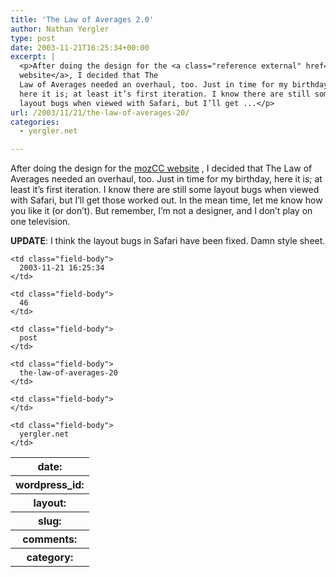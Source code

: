 ```yaml
---
title: 'The Law of Averages 2.0'
author: Nathan Yergler
type: post
date: 2003-11-21T16:25:34+00:00
excerpt: |
  <p>After doing the design for the <a class="reference external" href="http://www.yergler.net/projects/mozcc">mozCC
  website</a>, I decided that The
  Law of Averages needed an overhaul, too. Just in time for my birthday,
  here it is; at least it’s first iteration. I know there are still some
  layout bugs when viewed with Safari, but I’ll get ...</p>
url: /2003/11/21/the-law-of-averages-20/
categories:
  - yergler.net

---
```

After doing the design for the [mozCC website][1] , I decided that The Law of Averages needed an overhaul, too. Just in time for my birthday, here it is; at least it’s first iteration. I know there are still some layout bugs when viewed with Safari, but I’ll get those worked out. In the mean time, let me know how you like it (or don’t). But remember, I’m not a designer, and I don’t play on one television.

**<span class="caps">UPDATE</span>**: I think the layout bugs in Safari have been fixed. Damn style sheet.

<table class="docutils field-list" frame="void" rules="none">
  <col class="field-name" /> <col class="field-body" /> <tr class="field">
    <th class="field-name">
      date:
    </th>

    <td class="field-body">
      2003-11-21 16:25:34
    </td>
  </tr>

  <tr class="field">
    <th class="field-name">
      wordpress_id:
    </th>

    <td class="field-body">
      46
    </td>
  </tr>

  <tr class="field">
    <th class="field-name">
      layout:
    </th>

    <td class="field-body">
      post
    </td>
  </tr>

  <tr class="field">
    <th class="field-name">
      slug:
    </th>

    <td class="field-body">
      the-law-of-averages-20
    </td>
  </tr>

  <tr class="field">
    <th class="field-name">
      comments:
    </th>

    <td class="field-body">
    </td>
  </tr>

  <tr class="field">
    <th class="field-name">
      category:
    </th>

    <td class="field-body">
      yergler.net
    </td>
  </tr>
</table>

 [1]: http://www.yergler.net/projects/mozcc